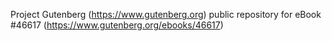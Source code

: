 Project Gutenberg (https://www.gutenberg.org) public repository for eBook #46617 (https://www.gutenberg.org/ebooks/46617)
